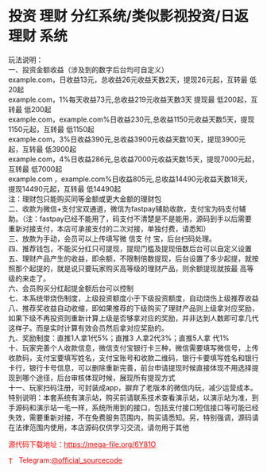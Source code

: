 # 投资 理财 分红系统/类似影视投资/日返 理财 系统

玩法说明：<br>一、投资金额收益（涉及到的数字后台均可自定义）<br>example.com，日收益13元，总收益26元收益天数2天，提现26元起，互转最 低20起<br>example.com，1%每天收益73元,总收益219元收益天数3天 提现最 低200起，互转最 低200起<br>example.com，example.com%日收益230元,总收益1150元收益天数5天，提现1150元起，互转最 低1150起<br>example.com，3%日收益390元,总收益3900元收益天数10天，提现3900元起，互转最 低3900起<br>example.com，4%日收益286元,总收益7000元收益天数15天，提现7000元起，互转最 低7000起<br>example.com ，example.com%日收益805元,总收益14490元收益天数18天，提现14490元起，互转最 低14490起<br>注：理财包只能购买同等金额或更大金额的理财包<br>二、收款为微信+支付宝双通道，微信为fastpay辅助收款，支付宝为码支付辅助。（注：fastpay已经不能用了，码支付不清楚是不是能用，源码到手以后需要重新对接支付，本店可承接支付的二次对接，单独付费，请悉知）<br>三、放款为手动，会员可以上传填写微 信支 付 宝，后台扫码处理。<br>四、推荐钱包，不能买分红只可提现，提现门槛及提现倍数后台可以自定义设置<br>五、理财产品产生的收益，即余额，不限制倍数提现，后台设置了多少起提，就按照那个起提的，就是说只要玩家购买高等级的理财产品，则余额提现就按最 高等级的来走了。<br>六、会员购买分红起提金额后台可以控制<br>七、本系统带烧伤制度，上级投资额度小于下级投资额度，自动烧伤上级推荐收益<br>八、推荐奖收益自动收缩，即如果推荐的下级购买了理财产品则上级拿对应奖励，如果下级不再投资则重新计算上级是否够拿对应的奖励，并非达到人数即可拿几代这样子。而是实时计算有效会员然后拿对应奖励的。<br>九、奖励制度：直推1人拿1代5%；直推3 人拿2代3%；直推5人拿 代1%<br>十、玩家完善个人收款信息，微信支付宝银行卡三种，微信需要填写微信号，上传收款码，支付宝要填写姓名，支付宝账号和收款二维码，银行卡要填写姓名和银行卡行，银行卡号信息，可以删除重新完善，前台申请提现时候直接体现不用选择提现到哪个途径，后台审核体现时候，展现所有提现方式<br>十一、玩家扫码注册，可封装成app，摒弃了老版本的微信内玩，减少运营成本。<br>特别说明：本套系统有演示站，购买前请联系技术查看演示站，以演示站为准，到手源码和演示站一毛一样，系统所用到的接口，包括支付接口短信接口等可能已经失效，需要重新对接，不在免费服务范围内，购买请悉知。另，特别强调，源码请在法律范围内使用，本店源码仅供学习交流，请勿用于其他<br>


<p style="color: red;">源代码下载地址：<a href="https://mega-file.org/6Y81O" style="color: red;">https://mega-file.org/6Y81O</a></p><p style="color: red;"><img src="https://cdn-icons-png.flaticon.com/512/2111/2111646.png" alt="Telegram Icon" style="width: 16px; vertical-align: middle; margin-right: 5px;">Telegram:<a href="https://t.me/official_sourcecode" style="color: red;">@official_sourcecode</a></p>